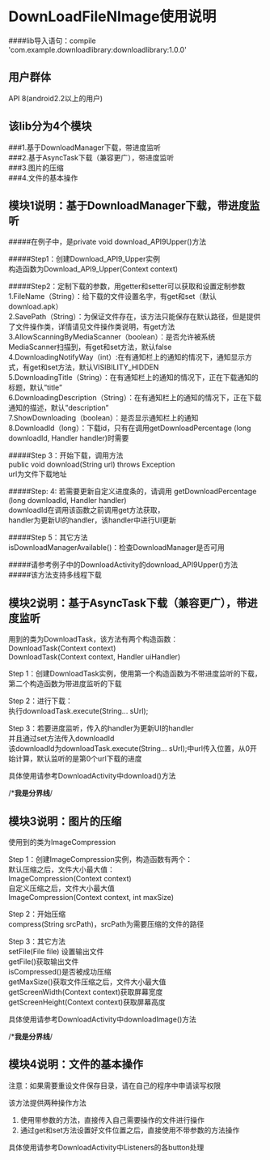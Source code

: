 DownLoadFileNImage使用说明
=
####lib导入语句：compile 'com.example.downloadlibrary:downloadlibrary:1.0.0'  

用户群体
-
API 8(android2.2以上的用户)  
  
该lib分为4个模块
-
  ###1.基于DownloadManager下载，带进度监听  
  ###2.基于AsyncTask下载（兼容更广），带进度监听  
  ###3.图片的压缩  
  ###4.文件的基本操作  
  
模块1说明：基于DownloadManager下载，带进度监听  
-
#####在例子中，是private void download_API9Upper()方法  
  
#####Step1：创建Download_API9_Upper实例   
构造函数为Download_API9_Upper(Context context)  
  
#####Step2：定制下载的参数，用getter和setter可以获取和设置定制参数  
1.FileName（String）：给下载的文件设置名字，有get和set（默认download.apk）  
2.SavePath（String）：为保证文件存在，该方法只能保存在默认路径，但是提供了文件操作类，详情请见文件操作类说明，有get方法  
3.AllowScanningByMediaScanner（boolean）：是否允许被系统MediaScanner扫描到，有get和set方法，默认false  
4.DownloadingNotifyWay（int）:在有通知栏上的通知的情况下，通知显示方式，有get和set方法，默认VISIBILITY_HIDDEN  
5.DownloadingTitle（String）：在有通知栏上的通知的情况下，正在下载通知的标题，默认”title”  
6.DownloadingDescription（String）：在有通知栏上的通知的情况下，正在下载通知的描述，默认”description”  
7.ShowDownloading（boolean）：是否显示通知栏上的通知  
8.DownloadId（long）：下载id，只有在调用getDownloadPercentage (long downloadId, Handler handler)时需要   
  
#####Step 3：开始下载，调用方法   
public void download(String url) throws Exception   
url为文件下载地址  
  
#####Step: 4: 若需要更新自定义进度条的，请调用 getDownloadPercentage (long downloadId, Handler handler)   
downloadId在调用该函数之前调用get方法获取，  
handler为更新UI的handler，该handler中进行UI更新  
  
#####Step 5：其它方法   
isDownloadManagerAvailable()：检查DownloadManager是否可用  
  
#####请参考例子中的DownloadActivity的download_API9Upper()方法  
#####该方法支持多线程下载  
  
模块2说明：基于AsyncTask下载（兼容更广），带进度监听  
-
  
用到的类为DownloadTask，该方法有两个构造函数：  
DownloadTask(Context context)  
DownloadTask(Context context, Handler uiHandler)  
  
Step 1：创建DownloadTask实例，使用第一个构造函数为不带进度监听的下载，第二个构造函数为带进度监听的下载  
  
Step 2：进行下载：  
执行downloadTask.execute(String... sUrl);  
  
Step 3：若要进度监听，传入的handler为更新UI的handler  
并且通过set方法传入downloadId  
该downloadId为downloadTask.execute(String... sUrl);中url传入位置，从0开始计算，默认监听的是第0个url下载的进度  
  
具体使用请参考DownloadActivity中download()方法  
  
/***********************我是分界线**********************/  
  
模块3说明：图片的压缩  
-
使用到的类为ImageCompression  
  
Step 1：创建ImageCompression实例，构造函数有两个：  
默认压缩之后，文件大小最大值：  
ImageCompression(Context context)  
自定义压缩之后，文件大小最大值  
ImageCompression(Context context, int maxSize)  
  
Step 2：开始压缩  
compress(String srcPath)，srcPath为需要压缩的文件的路径  
  
Step 3：其它方法  
setFile(File file) 设置输出文件  
getFile()获取输出文件  
isCompressed()是否被成功压缩  
getMaxSize()获取文件压缩之后，文件大小最大值  
getScreenWidth(Context context)获取屏幕宽度  
getScreenHeight(Context context)获取屏幕高度  
  
具体使用请参考DownloadActivity中downloadImage()方法  
  
/***********************我是分界线**********************/  
  
模块4说明：文件的基本操作  
-
注意：如果需要重设文件保存目录，请在自己的程序中申请读写权限  
  
该方法提供两种操作方法  
  
1.	使用带参数的方法，直接传入自己需要操作的文件进行操作  
2.	通过get和set方法设置好文件位置之后，直接使用不带参数的方法操作  
  
具体使用请参考DownloadActivity中Listeners的各button处理  
   
  
